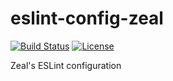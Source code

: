 # eslint-config-zeal

[![Build Status](https://travis-ci.org/CodingZeal/eslint-config-zeal.svg?branch=master)](https://travis-ci.org/CodingZeal/eslint-config-zeal)
[![License](https://opensource.org/licenses/MIT)](https://img.shields.io/badge/license-MIT-blue.svg)

Zeal's ESLint configuration
